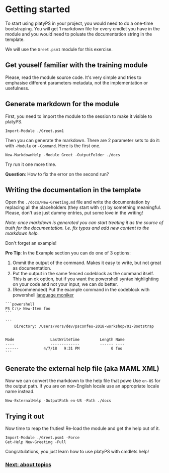# Getting started

To start using platyPS in your project, you would need to do a one-time bootstraping.
You will get 1 markdown file for every cmdlet you have in the module
and you would need to poluate the documentation string in the template.

We will use the `Greet.psm1` module for this exercise.

## Get youself familiar with the training module

Please, read the module source code.
It's very simple and tries to emphasise different parameters metadata,
not the implementation or usefulness.

## Generate markdown for the module

First, you need to import the module to the session to make it visible to platyPS.

```
Import-Module ./Greet.psm1
```

Then you can generate the markdown.
There are 2 parameter sets to do it: with `-Module` or `-Command`.
Here is the first one.

```
New-MarkdownHelp -Module Greet -OutputFolder ./docs
```

Try run it one more time.

**Question**: How to fix the error on the second run?


## Writing the documentation in the template

Open the `./docs/New-Greeting.md` file and write the documentation by replacing all the placeholders (they start with `{{`) by something meaningful.
Please, don't use just dummy entries, put some love in the writing!

*Note: once markdown is generated you can start treating it as the source of truth for the documentation. I.e. fix typos and add new content to the markdown help.*

Don't forget an example!

**Pro Tip**: In the Example section you can do one of 3 options:
1. Ommit the output of the command.
   Makes it easy to write, but not great as documentation.
2. Put the output in the same fenced codeblock as the command itself.
   This is an ok option, but if you want the powershell syntax highlighting
   on your code and not your input, we can do better.
3. (Recommended) Put the example command in the codeblock with powershell [language moniker](https://spec.commonmark.org/0.28/#info-string)

~~~
```powershell
PS C:\> New-Item foo
```

```
    Directory: /Users/vors/dev/psconfeu-2018-workshop/01-Bootstrap


Mode                LastWriteTime         Length Name
----                -------------         ------ ----
------           4/7/18   9:31 PM              0 foo
```

~~~

## Generate the external help file (aka MAML XML)

Now we can convert the markdown to the help file that powe
Use `en-US` for the output path.
If you are on non-English locale use an appropriate locale name instead.

```
New-ExternalHelp -OutputPath en-US -Path ./docs
```

## Trying it out

Now time to reap the fruties!
Re-load the module and get the help out of it.

```
Import-Module ./Greet.psm1 -Force
Get-Help New-Greeting -Full
``` 

Congratulations, you just learn how to use platyPS with cmdlets help!

### [Next: about topics](02-AboutTopics.md)
